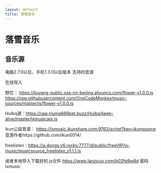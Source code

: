 ```yaml
---
layout: default
title: 落雪音乐
---
```


# 落雪音乐

## 音乐源

电脑2.7.0以后，手机1.3.0以后版本 支持的音源

在线导入

野花： https://liuyang-public.oss-cn-beijing.aliyuncs.com/flower-v1.0.0.js https://raw.githubusercontent.com/OneCodeMonkey/music-sources/master/js/flower-v1.0.0.js

Huibq源：https://raw.niuma666bet.buzz/Huibq/keep-alive/master/lxmusicapi.js

ikun公益音源： https://lxmusic.ikunshare.com:9763/script?key=ikunsource 音源作者https://github.com/ikun0014/

freelisten：https://a.dongs.v6.rocks:7777/d/public/freeVIP/lx-music/musicsource_freelisten_v1.1.1.js

或者本地导入下载好的.js文件 https://wwp.lanzouq.com/b02fq9w8d 密码 lxmusic
